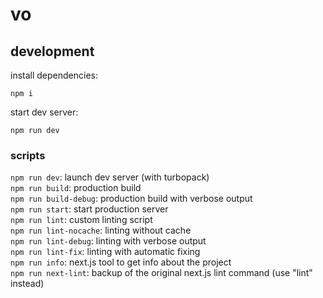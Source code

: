 # vo

## development

install dependencies:

```shell
npm i
```

start dev server:

```shell
npm run dev
```

### scripts

`npm run dev`: launch dev server (with turbopack)  
`npm run build`: production build  
`npm run build-debug`: production build with verbose output  
`npm run start`: start production server  
`npm run lint`: custom linting script  
`npm run lint-nocache`: linting without cache  
`npm run lint-debug`: linting with verbose output  
`npm run lint-fix`: linting with automatic fixing  
`npm run info`: next.js tool to get info about the project  
`npm run next-lint`: backup of the original next.js lint command (use "lint" instead)
